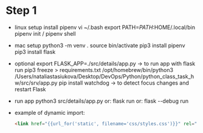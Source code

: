 
# Step 1

- linux setup
install pipenv
vi ~/.bash
export PATH=$PATH:$HOME/.local/bin
pipenv init / pipenv shell

- mac setup
python3 -m venv .
source bin/activate
pip3 install pipenv
pip3 install flask

- optional
export FLASK_APP=./src/details/app.py -> to run app with flask run
pip3 freeze > requirements.txt
/opt/homebrew/bin/python3 /Users/nataliastasiukova/Desktop/DevOps/Python/python_class_task_hw/src/srv/app.py
pip install watchdog -> to detect focus changes and restart Flask

- run app
python3 src/details/app.py
or: flask run
or: flask --debug run

- example of dynamic import:
    ```html
    <link href="{{url_for('static', filename='css/styles.css')}}" rel="stylesheet" />



